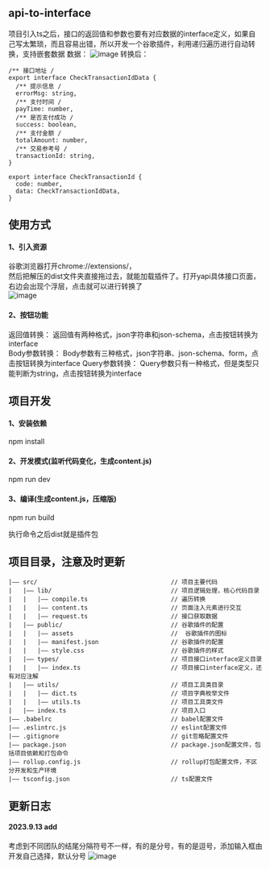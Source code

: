## api-to-interface

项目引入ts之后，接口的返回值和参数也要有对应数据的interface定义，如果自己写太繁琐，而且容易出错，所以开发一个谷歌插件，利用递归遍历进行自动转换，支持嵌套数据
数据：
![image](https://photo.zastatic.com/images/common-cms/it/20220106/1641458852002_704649_t.png)
转换后：

```
/** 接口地址 /
export interface CheckTransactionIdData {
  /** 提示信息 / 
  errorMsg: string, 
  /** 支付时间 /
  payTime: number, 
  /** 是否支付成功 /
  success: boolean, 
  /** 支付金额 /
  totalAmount: number, 
  /** 交易参考号 /
  transactionId: string, 
} 

export interface CheckTransactionId {
  code: number, 
  data: CheckTransactionIdData, 
}
```

 


## 使用方式

####  1、引入资源
谷歌浏览器打开chrome://extensions/，  
然后把解压的dist文件夹直接拖过去，就能加载插件了。打开yapi具体接口页面，右边会出现个浮层，点击就可以进行转换了  
![image](https://photo.zastatic.com/images/common-cms/it/20220106/1641459812069_323645_t.jpg)

####   2、按钮功能

返回值转换：
返回值有两种格式，json字符串和json-schema，点击按钮转换为interface  
Body参数转换：
Body参数有三种格式，json字符串、json-schema、form，点击按钮转换为interface
Query参数转换：
Query参数只有一种格式，但是类型只能判断为string，点击按钮转换为interface



## 项目开发

#### 1、安装依赖
  npm install

#### 2、开发模式(监听代码变化，生成content.js)
  npm run dev

#### 3、编译(生成content.js，压缩版)
  npm run build

执行命令之后dist就是插件包


## 项目目录，注意及时更新

```
|—— src/                                     // 项目主要代码
|   |—— lib/                                 // 项目逻辑处理，核心代码目录
|   |   |—— compile.ts                       // 遍历转换
|   |   |—— content.ts                       // 页面注入元素进行交互
|   |   |—— request.ts                       // 接口获取数据
|   |—— public/                              // 谷歌插件的配置
|   |   |—— assets                           //  谷歌插件的图标
|   |   |—— manifest.json                    // 谷歌插件的配置
|   |   |—— style.css                        // 谷歌插件的样式
|   |—— types/                               // 项目接口interface定义目录
|   |   |—— index.ts                         // 项目接口interface定义，还有对应注解
|   |—— utils/                               // 项目工具类目录
|   |   |—— dict.ts                          // 项目字典枚举文件
|   |   |—— utils.ts                         // 项目工具类文件
|   |—— index.ts                             // 项目入口
|—— .babelrc                                 // babel配置文件
|—— .eslintrc.js                             // eslint配置文件
|—— .gitignore                               // git忽略配置文件
|—— package.json                             // package.json配置文件，包括项目依赖和打包命令
|—— rollup.config.js                         // rollup打包配置文件，不区分开发和生产环境
|—— tsconfig.json                            // ts配置文件
```

## 更新日志
#### 2023.9.13 add 
考虑到不同团队的结尾分隔符号不一样，有的是分号，有的是逗号，添加输入框由开发自己选择，默认分号
![image](http://m.qpic.cn/psc?/V52unZiZ3Efn180CwBtQ1qG9922ap8gK/ruAMsa53pVQWN7FLK88i5jUxwHHE*QlZabaSyNSXMtJvqdhk*815PYod2MztVQuEB*mV*S7ciGxjO781TGbu39k3tvpY9eE4A0GG35eosrA!/b&bo=sgC8AAAAAAABBy4!&rf=viewer_4)
